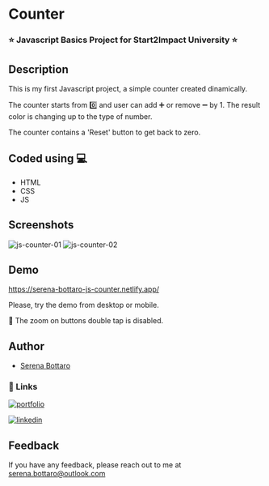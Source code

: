 # Counter
### ⭐️ Javascript Basics Project for Start2Impact University ⭐️


## Description
This is my first Javascript project, a simple counter created dinamically.

The counter starts from 0️⃣ and user can add ➕ or remove ➖ by 1. The result color is changing up to the type of number.

The counter contains a 'Reset' button to get back to zero.


## Coded using  💻

- HTML
- CSS
- JS

## Screenshots

![js-counter-01](https://user-images.githubusercontent.com/84742375/213679344-963111c5-8d4d-406e-8f02-fbb6d45bf339.jpg)
![js-counter-02](https://user-images.githubusercontent.com/84742375/213679738-f3bec064-bb7d-4407-90ed-317bc541517a.jpg)




## Demo

https://serena-bottaro-js-counter.netlify.app/

Please, try the demo from desktop or mobile. 

🔎 The zoom on buttons double tap is disabled.


## Author

- [Serena Bottaro](https://github.com/serena-bottaro) 
### 🔗 Links
[![portfolio](https://img.shields.io/badge/my_portfolio-000?style=for-the-badge&logo=ko-fi&logoColor=white)](https://serena-bottaro.github.io/)

[![linkedin](https://img.shields.io/badge/linkedin-0A66C2?style=for-the-badge&logo=linkedin&logoColor=white)](https://www.linkedin.com/in/serena-bottaro/)



## Feedback

If you have any feedback, please reach out to me at serena.bottaro@outlook.com
